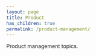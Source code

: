 ```yaml
---
layout: page
title: Product
has_children: true
permalink: /product-management/
---
```


Product management topics.
